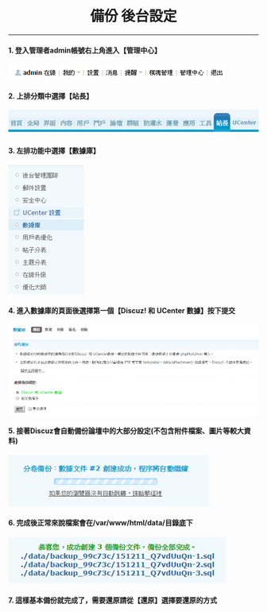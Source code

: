 # **<center>備份 後台設定</center>**

---

#### 1. 登入管理者admin帳號右上角進入【管理中心】
![](../img/bkup_part1/part1_1.png)

#### 2. 上排分類中選擇【站長】
![](../img/bkup_part1/part1_2.png)

#### 3. 左排功能中選擇【數據庫】
![](../img/bkup_part1/part1_3.png)

#### 4. 進入數據庫的頁面後選擇第一個【Discuz! 和 UCenter 數據】按下提交
![](../img/bkup_part1/part1_4.png)

#### 5. 接著Discuz會自動備份論壇中的大部分設定(不包含附件檔案、圖片等較大資料)
![](../img/bkup_part1/part1_5.png)

#### 6. 完成後正常來說檔案會在/var/www/html/data/目錄底下
![](../img/bkup_part1/part1_6.png)

#### 7. 這樣基本備份就完成了，需要還原請從【還原】選擇要還原的方式